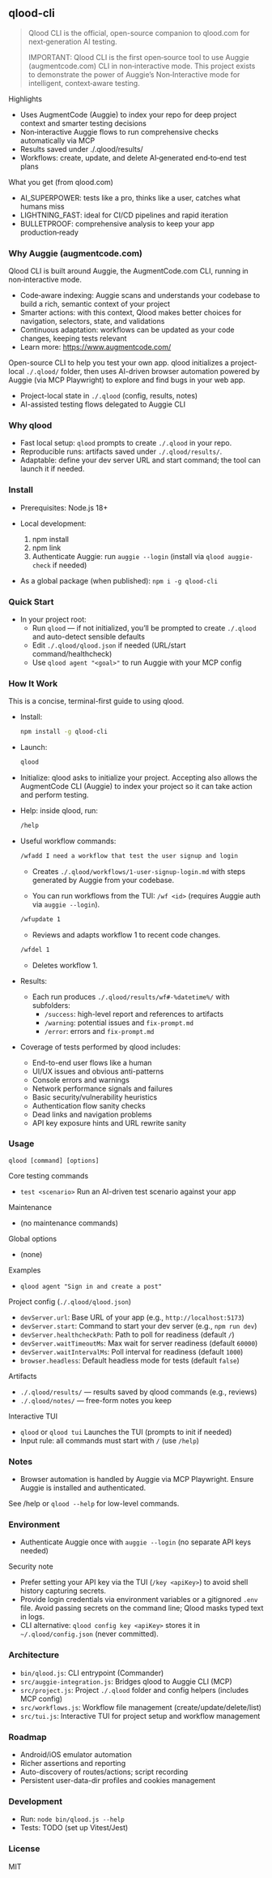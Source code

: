 ## qlood-cli

> Qlood CLI is the official, open-source companion to qlood.com for next‑generation AI testing.
>
> IMPORTANT: Qlood CLI is the first open‑source tool to use Auggie (augmentcode.com) CLI in non‑interactive mode. This project exists to demonstrate the power of Auggie’s Non‑Interactive mode for intelligent, context‑aware testing.

Highlights
- Uses AugmentCode (Auggie) to index your repo for deep project context and smarter testing decisions
- Non‑interactive Auggie flows to run comprehensive checks automatically via MCP
- Results saved under ./.qlood/results/
- Workflows: create, update, and delete AI‑generated end‑to‑end test plans

What you get (from qlood.com)
- AI_SUPERPOWER: tests like a pro, thinks like a user, catches what humans miss
- LIGHTNING_FAST: ideal for CI/CD pipelines and rapid iteration
- BULLETPROOF: comprehensive analysis to keep your app production‑ready

### Why Auggie (augmentcode.com)
Qlood CLI is built around Auggie, the AugmentCode.com CLI, running in non‑interactive mode.

- Code‑aware indexing: Auggie scans and understands your codebase to build a rich, semantic context of your project
- Smarter actions: with this context, Qlood makes better choices for navigation, selectors, state, and validations
- Continuous adaptation: workflows can be updated as your code changes, keeping tests relevant
- Learn more: https://www.augmentcode.com/


Open-source CLI to help you test your own app. qlood initializes a project-local `./.qlood/` folder, then uses AI-driven browser automation powered by Auggie (via MCP Playwright) to explore and find bugs in your web app.

- Project-local state in `./.qlood` (config, results, notes)
- AI-assisted testing flows delegated to Auggie CLI

### Why qlood
- Fast local setup: `qlood` prompts to create `./.qlood` in your repo.
- Reproducible runs: artifacts saved under `./.qlood/results/`.
- Adaptable: define your dev server URL and start command; the tool can launch it if needed.

### Install
- Prerequisites: Node.js 18+
- Local development:
  1) npm install
  2) npm link
  3) Authenticate Auggie: run `auggie --login` (install via `qlood auggie-check` if needed)

- As a global package (when published):
  `npm i -g qlood-cli`

### Quick Start
- In your project root:
  - Run `qlood` — if not initialized, you’ll be prompted to create `./.qlood` and auto-detect sensible defaults
  - Edit `./.qlood/qlood.json` if needed (URL/start command/healthcheck)
  - Use `qlood agent "<goal>"` to run Auggie with your MCP config

### How It Work
This is a concise, terminal-first guide to using qlood.

- Install:

  ```bash
  npm install -g qlood-cli
  ```

- Launch:

  ```bash
  qlood
  ```

- Initialize: qlood asks to initialize your project. Accepting also allows the AugmentCode CLI (Auggie) to index your project so it can take action and perform testing.

- Help: inside qlood, run:

  ```bash
  /help
  ```

- Useful workflow commands:

  ```bash
  /wfadd I need a workflow that test the user signup and login
  ```
  - Creates `./.qlood/workflows/1-user-signup-login.md` with steps generated by Auggie from your codebase.

  - You can run workflows from the TUI: `/wf <id>` (requires Auggie auth via `auggie --login`).

  ```bash
  /wfupdate 1
  ```
  - Reviews and adapts workflow 1 to recent code changes.

  ```bash
  /wfdel 1
  ```
  - Deletes workflow 1.

- Results:
  - Each run produces `./.qlood/results/wf#-%datetime%/` with subfolders:
    - `/success`: high-level report and references to artifacts
    - `/warning`: potential issues and `fix-prompt.md`
    - `/error`: errors and `fix-prompt.md`

- Coverage of tests performed by qlood includes:
  - End-to-end user flows like a human
  - UI/UX issues and obvious anti-patterns
  - Console errors and warnings
  - Network performance signals and failures
  - Basic security/vulnerability heuristics
  - Authentication flow sanity checks
  - Dead links and navigation problems
  - API key exposure hints and URL rewrite sanity

### Usage
`qlood [command] [options]`

Core testing commands
- `test <scenario>`                   Run an AI-driven test scenario against your app

Maintenance
- (no maintenance commands)

Global options
- (none)


Examples
- `qlood agent "Sign in and create a post"`

Project config (`./.qlood/qlood.json`)
- `devServer.url`: Base URL of your app (e.g., `http://localhost:5173`)
- `devServer.start`: Command to start your dev server (e.g., `npm run dev`)
- `devServer.healthcheckPath`: Path to poll for readiness (default `/`)
- `devServer.waitTimeoutMs`: Max wait for server readiness (default `60000`)
- `devServer.waitIntervalMs`: Poll interval for readiness (default `1000`)
- `browser.headless`: Default headless mode for tests (default `false`)

Artifacts
- `./.qlood/results/` — results saved by qlood commands (e.g., reviews)
- `./.qlood/notes/` — free-form notes you keep

Interactive TUI
- `qlood` or `qlood tui`              Launches the TUI (prompts to init if needed)
- Input rule: all commands must start with `/` (use `/help`)
### Notes
- Browser automation is handled by Auggie via MCP Playwright. Ensure Auggie is installed and authenticated.

See /help or `qlood --help` for low-level commands.

### Environment
- Authenticate Auggie once with `auggie --login` (no separate API keys needed)


Security note
- Prefer setting your API key via the TUI (`/key <apiKey>`) to avoid shell history capturing secrets.
- Provide login credentials via environment variables or a gitignored `.env` file. Avoid passing secrets on the command line; Qlood masks typed text in logs.
- CLI alternative: `qlood config key <apiKey>` stores it in `~/.qlood/config.json` (never committed).

### Architecture
- `bin/qlood.js`: CLI entrypoint (Commander)
- `src/auggie-integration.js`: Bridges qlood to Auggie CLI (MCP)
- `src/project.js`: Project `./.qlood` folder and config helpers (includes MCP config)
- `src/workflows.js`: Workflow file management (create/update/delete/list)
- `src/tui.js`: Interactive TUI for project setup and workflow management

### Roadmap
- Android/iOS emulator automation
- Richer assertions and reporting
- Auto-discovery of routes/actions; script recording
- Persistent user-data-dir profiles and cookies management

### Development
- Run: `node bin/qlood.js --help`
- Tests: TODO (set up Vitest/Jest)

### License
MIT
